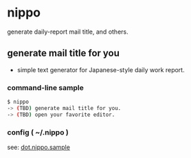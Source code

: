 # nippo

generate daily-report mail title, and others.

## generate mail title for you

* simple text generator for Japanese-style daily work report.

### command-line sample

```sh
$ nippo
-> (TBD) generate mail title for you.
-> (TBD) open your favorite editor.
```

### config ( ~/.nippo )

see: [dot.nippo.sample](dot.nippo.sample)
